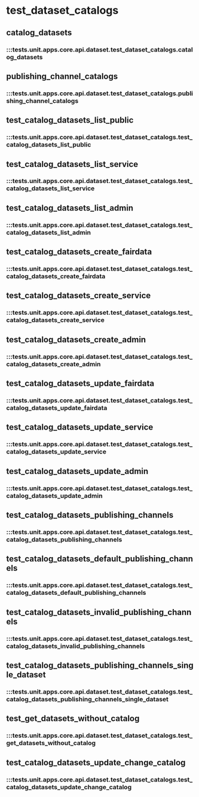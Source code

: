 # test_dataset_catalogs

## catalog_datasets

### :::tests.unit.apps.core.api.dataset.test_dataset_catalogs.catalog_datasets

## publishing_channel_catalogs

### :::tests.unit.apps.core.api.dataset.test_dataset_catalogs.publishing_channel_catalogs

## test_catalog_datasets_list_public

### :::tests.unit.apps.core.api.dataset.test_dataset_catalogs.test_catalog_datasets_list_public

## test_catalog_datasets_list_service

### :::tests.unit.apps.core.api.dataset.test_dataset_catalogs.test_catalog_datasets_list_service

## test_catalog_datasets_list_admin

### :::tests.unit.apps.core.api.dataset.test_dataset_catalogs.test_catalog_datasets_list_admin

## test_catalog_datasets_create_fairdata

### :::tests.unit.apps.core.api.dataset.test_dataset_catalogs.test_catalog_datasets_create_fairdata

## test_catalog_datasets_create_service

### :::tests.unit.apps.core.api.dataset.test_dataset_catalogs.test_catalog_datasets_create_service

## test_catalog_datasets_create_admin

### :::tests.unit.apps.core.api.dataset.test_dataset_catalogs.test_catalog_datasets_create_admin

## test_catalog_datasets_update_fairdata

### :::tests.unit.apps.core.api.dataset.test_dataset_catalogs.test_catalog_datasets_update_fairdata

## test_catalog_datasets_update_service

### :::tests.unit.apps.core.api.dataset.test_dataset_catalogs.test_catalog_datasets_update_service

## test_catalog_datasets_update_admin

### :::tests.unit.apps.core.api.dataset.test_dataset_catalogs.test_catalog_datasets_update_admin

## test_catalog_datasets_publishing_channels

### :::tests.unit.apps.core.api.dataset.test_dataset_catalogs.test_catalog_datasets_publishing_channels

## test_catalog_datasets_default_publishing_channels

### :::tests.unit.apps.core.api.dataset.test_dataset_catalogs.test_catalog_datasets_default_publishing_channels

## test_catalog_datasets_invalid_publishing_channels

### :::tests.unit.apps.core.api.dataset.test_dataset_catalogs.test_catalog_datasets_invalid_publishing_channels

## test_catalog_datasets_publishing_channels_single_dataset

### :::tests.unit.apps.core.api.dataset.test_dataset_catalogs.test_catalog_datasets_publishing_channels_single_dataset

## test_get_datasets_without_catalog

### :::tests.unit.apps.core.api.dataset.test_dataset_catalogs.test_get_datasets_without_catalog

## test_catalog_datasets_update_change_catalog

### :::tests.unit.apps.core.api.dataset.test_dataset_catalogs.test_catalog_datasets_update_change_catalog

